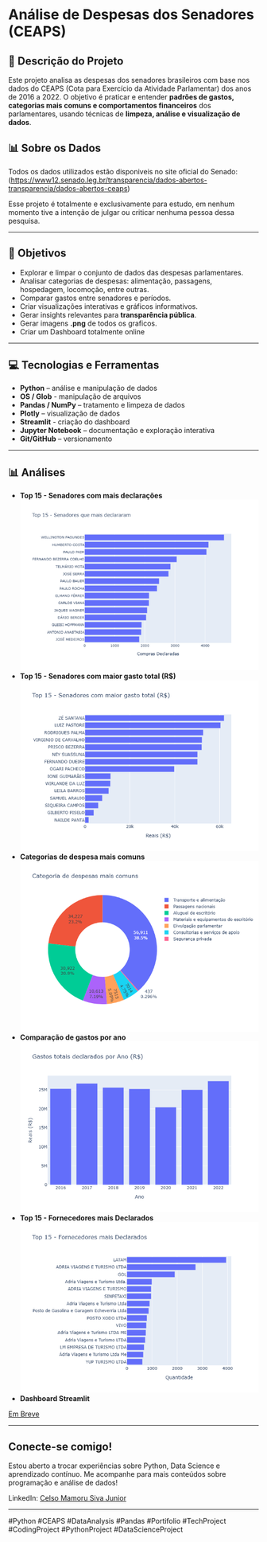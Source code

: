 # Análise de Despesas dos Senadores (CEAPS)

## 📌 Descrição do Projeto
Este projeto analisa as despesas dos senadores brasileiros com base nos dados do CEAPS (Cota para Exercício da Atividade Parlamentar) dos anos de 2016 a 2022. O objetivo é praticar e entender **padrões de gastos, categorias mais comuns e comportamentos financeiros** dos parlamentares, usando técnicas de **limpeza, análise e visualização de dados**.

## 📊 Sobre os Dados 
Todos os dados utilizados estão disponiveis no site oficial do Senado: (https://www12.senado.leg.br/transparencia/dados-abertos-transparencia/dados-abertos-ceaps)

Esse projeto é totalmente e exclusivamente para estudo, em nenhum momento tive a intenção de julgar ou criticar nenhuma pessoa dessa pesquisa.

---

## 🎯 Objetivos
- Explorar e limpar o conjunto de dados das despesas parlamentares.  
- Analisar categorias de despesas: alimentação, passagens, hospedagem, locomoção, entre outras.  
- Comparar gastos entre senadores e períodos.  
- Criar visualizações interativas e gráficos informativos.  
- Gerar insights relevantes para **transparência pública**.
- Gerar imagens **.png** de todos os graficos.
- Criar um Dashboard totalmente online

---

## 💻 Tecnologias e Ferramentas
- **Python** – análise e manipulação de dados  
- **OS / Glob** - manipulação de arquivos
- **Pandas / NumPy** – tratamento e limpeza de dados  
- **Plotly** – visualização de dados  
- **Streamlit** - criação do dashboard
- **Jupyter Notebook** – documentação e exploração interativa  
- **Git/GitHub** – versionamento  

---

## 📊 Análises
- **Top 15 - Senadores com mais declarações**
![Top 15 Senadores com mais declarações](./img/top_15_senadores.png)
- **Top 15 - Senadores com maior gasto total (R$)**
![Top 15 Senadores com mais gastos](./img/top_15_gastos_senadores.png)
- **Categorias de despesa mais comuns**
![Tipos de Gastos](./img/quantidade_tipo.png)  
- **Comparação de gastos por ano**
![Gastos por Ano](./img/gastos_por_ano.png)  
- **Top 15 - Fornecedores mais Declarados**  
![Fornecedores mais declarados](./img/fornecedores_mais_declarados.png)
- **Dashboard Streamlit**

[Em Breve]()

---

## Conecte-se comigo!
Estou aberto a trocar experiências sobre Python, Data Science e aprendizado contínuo. Me acompanhe para mais conteúdos sobre programação e análise de dados!

LinkedIn: [Celso Mamoru Siva Junior](https://www.linkedin.com/in/celso-mamoru-siva-junior-618ab116a)

---

#Python #CEAPS #DataAnalysis #Pandas #Portifolio #TechProject #CodingProject #PythonProject #DataScienceProject
